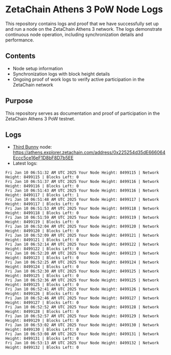 # ZetaChain Athens 3 PoW Node Logs
This repository contains logs and proof that we have successfully set up and run a node on the ZetaChain Athens 3 network. The logs demonstrate continuous node operation, including synchronization details and performance.

## Contents
- Node setup information
- Synchronization logs with block height details
- Ongoing proof of work logs to verify active participation in the ZetaChain network

## Purpose
This repository serves as documentation and proof of participation in the ZetaChain Athens 3 PoW testnet.

## Logs

- [Third Bunny](https://thirdbunny.xyz/) node: https://athens.explorer.zetachain.com/address/0x225254d35dE666064Eccc5ce16eF1D8bF8D7b5EE
- Latest logs:
```
Fri Jan 10 06:51:32 AM UTC 2025 Your Node Height: 8499115 | Network Height: 8499115 | Blocks Left: 0
Fri Jan 10 06:51:37 AM UTC 2025 Your Node Height: 8499116 | Network Height: 8499116 | Blocks Left: 0
Fri Jan 10 06:51:43 AM UTC 2025 Your Node Height: 8499116 | Network Height: 8499117 | Blocks Left: 1
Fri Jan 10 06:51:48 AM UTC 2025 Your Node Height: 8499117 | Network Height: 8499117 | Blocks Left: 0
Fri Jan 10 06:51:53 AM UTC 2025 Your Node Height: 8499118 | Network Height: 8499118 | Blocks Left: 0
Fri Jan 10 06:51:59 AM UTC 2025 Your Node Height: 8499119 | Network Height: 8499119 | Blocks Left: 0
Fri Jan 10 06:52:04 AM UTC 2025 Your Node Height: 8499120 | Network Height: 8499120 | Blocks Left: 0
Fri Jan 10 06:52:09 AM UTC 2025 Your Node Height: 8499121 | Network Height: 8499121 | Blocks Left: 0
Fri Jan 10 06:52:14 AM UTC 2025 Your Node Height: 8499122 | Network Height: 8499122 | Blocks Left: 0
Fri Jan 10 06:52:20 AM UTC 2025 Your Node Height: 8499123 | Network Height: 8499123 | Blocks Left: 0
Fri Jan 10 06:52:25 AM UTC 2025 Your Node Height: 8499124 | Network Height: 8499124 | Blocks Left: 0
Fri Jan 10 06:52:30 AM UTC 2025 Your Node Height: 8499125 | Network Height: 8499125 | Blocks Left: 0
Fri Jan 10 06:52:36 AM UTC 2025 Your Node Height: 8499125 | Network Height: 8499125 | Blocks Left: 0
Fri Jan 10 06:52:41 AM UTC 2025 Your Node Height: 8499126 | Network Height: 8499126 | Blocks Left: 0
Fri Jan 10 06:52:46 AM UTC 2025 Your Node Height: 8499127 | Network Height: 8499127 | Blocks Left: 0
Fri Jan 10 06:52:52 AM UTC 2025 Your Node Height: 8499128 | Network Height: 8499128 | Blocks Left: 0
Fri Jan 10 06:52:57 AM UTC 2025 Your Node Height: 8499129 | Network Height: 8499129 | Blocks Left: 0
Fri Jan 10 06:53:02 AM UTC 2025 Your Node Height: 8499130 | Network Height: 8499130 | Blocks Left: 0
Fri Jan 10 06:53:08 AM UTC 2025 Your Node Height: 8499131 | Network Height: 8499131 | Blocks Left: 0
Fri Jan 10 06:53:13 AM UTC 2025 Your Node Height: 8499132 | Network Height: 8499132 | Blocks Left: 0
```
